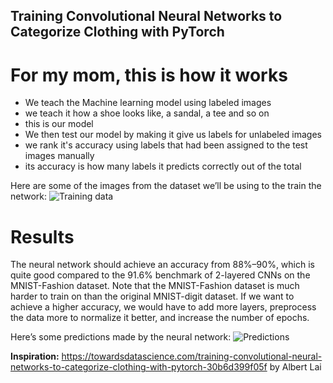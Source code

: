 ## Training Convolutional Neural Networks to Categorize Clothing with PyTorch

# For my mom, this is how it works
- We teach the Machine learning model using labeled images
- we teach it how a shoe looks like, a sandal, a tee and so on
- this is our model
- We then test our model by making it give us labels for unlabeled images
- we rank it's accuracy using labels that had been assigned to the test images manually
- its accuracy is how many labels it predicts correctly out of the total


Here are some of the images from the dataset we’ll be using to the train the network:
![Training data](https://cdn-images-1.medium.com/max/800/1*GLzztrL9GinZLuAzlhU8Fw.png)


# Results
The neural network should achieve an accuracy from 88%–90%, which is quite good compared to the 91.6% benchmark of 2-layered CNNs on the MNIST-Fashion dataset. Note that the MNIST-Fashion dataset is much harder to train on than the original MNIST-digit dataset. If we want to achieve a higher accuracy, we would have to add more layers, preprocess the data more to normalize it better, and increase the number of epochs.


Here’s some predictions made by the neural network:
![Predictions](https://cdn-images-1.medium.com/max/800/1*7vrz-IiO9C4rE5R0GQl7sA.png)


**Inspiration:** https://towardsdatascience.com/training-convolutional-neural-networks-to-categorize-clothing-with-pytorch-30b6d399f05f by Albert Lai
